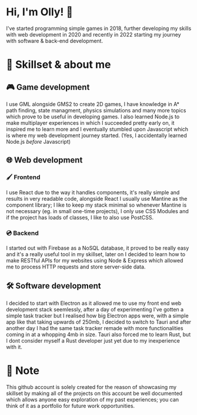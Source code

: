 # Hi, I'm Olly! 👋
I've started programming simple games in 2018, further developing my skills with web development in 2020 and recently in 2022 starting my journey with software & back-end development.

# 🧑‍ Skillset & about me
## 🎮 Game development
I use GML alongside GMS2 to create 2D games, I have knowledge in A* path finding, state managment, physics simulations and many more topics which prove to be useful in developing games. I also learned Node.js to make multiplayer experiences in which I succeeded pretty early on, it inspired me to learn more and I eventually stumbled upon Javascript which is where my web development journey started. (Yes, I accidentally learned Node.js *before* Javascript)
## 🌐 Web development
### 🖌️ Frontend
I use React due to the way it handles components, it's really simple and results in very readable code, alongside React I usually use Mantine as the component library; I like to keep my stack minimal so whenever Mantine is not necessary (eg. in small one-time projects), I only use CSS Modules and if the project has loads of classes, I like to also use PostCSS.
### 💿 Backend
I started out with Firebase as a NoSQL database, it proved to be really easy and it's a really useful tool in my skillset, later on I decided to learn how to make RESTful APIs for my websites using Node & Express which allowed me to process HTTP requests and store server-side data.
## 🛠️ Software development
I decided to start with Electron as it allowed me to use my front end web development stack seemlessly, after a day of experimenting I've gotten a simple task tracker but I realised how big Electron apps were, with a simple app like that taking upwards of 250mb, I decided to switch to Tauri and after another day I had the same task tracker remade with more functionalities coming in at a whopping 4mb in size. Tauri also forced me to learn Rust, but I dont consider myself a Rust developer just yet due to my inexperience with it.

# 📕 Note
This github account is solely created for the reason of showcasing my skillset by making all of the projects on this account be well documented which allows anyone easy exploration of my past experiences; you can think of it as a portfolio for future work opportunities.
